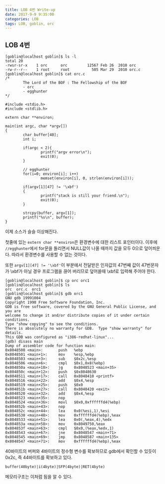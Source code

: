 ```yaml
---
title: LOB 4번 Write-up
date: 2017-9-9 9:35:00
categories: LOB
tags: LOB, goblin, orc
---
```


## LOB 4번

    [goblin@localhost goblin]$ ls -l
    total 20
    -rwsr-sr-x    1 orc      orc         12567 Feb 26  2010 orc
    -rw-r--r--    1 root     root          505 Mar 29  2010 orc.c
    [goblin@localhost goblin]$ cat orc.c
    /*
            The Lord of the BOF : The Fellowship of the BOF
            - orc
            - egghunter
    */
    
    #include <stdio.h>
    #include <stdlib.h>
    
    extern char **environ;
    
    main(int argc, char *argv[])
    {
            char buffer[40];
            int i;
    
            if(argc < 2){
                    printf("argv error\n");
                    exit(0);
            }
    
            // egghunter
            for(i=0; environ[i]; i++)
                    memset(environ[i], 0, strlen(environ[i]));
    
            if(argv[1][47] != '\xbf')
            {
                    printf("stack is still your friend.\n");
                    exit(0);
            }
    
            strcpy(buffer, argv[1]);
            printf("%s\n", buffer);
    }

이제 소스가 슬슬 이상해진다.

첫줄에 있는 `extern char **environ`은 환경변수에 대한 리스트 포인터이다. 
이후에 `//egghunter`에서 for문을 돌리면서 NULL값이 나올 때까지 값을 모두 0으로 덮어씌운다. 따라서 환경변수를 사용할 수 없는 것이다.

또한 `argv[1][47] != '\xbf'`이 부분에서 전달받은 인자값의 47번째 값이 47번문자가 \xbf가 아닐 경우 프로그램을 끊어 버리므로 덮어쓸때 \xbf로 입력해 주어야 한다.

    [goblin@localhost goblin]$ cp orc orc1
    [goblin@localhost goblin]$ ls
    orc  orc.c  orc1
    [goblin@localhost goblin]$ gdb orc1
    GNU gdb 19991004
    Copyright 1998 Free Software Foundation, Inc.
    GDB is free software, covered by the GNU General Public License, and you are
    welcome to change it and/or distribute copies of it under certain conditions.
    Type "show copying" to see the conditions.
    There is absolutely no warranty for GDB.  Type "show warranty" for details.
    This GDB was configured as "i386-redhat-linux"...
    (gdb) disass main
    Dump of assembler code for function main:
    0x8048500 <main>:       push   %ebp
    0x8048501 <main+1>:     mov    %esp,%ebp
    0x8048503 <main+3>:     sub    $0x2c,%esp
    0x8048506 <main+6>:     cmpl   $0x1,0x8(%ebp)
    0x804850a <main+10>:    jg     0x8048523 <main+35>
    0x804850c <main+12>:    push   $0x8048630
    0x8048511 <main+17>:    call   0x8048410 <printf>
    0x8048516 <main+22>:    add    $0x4,%esp
    0x8048519 <main+25>:    push   $0x0
    0x804851b <main+27>:    call   0x8048420 <exit>
    0x8048520 <main+32>:    add    $0x4,%esp
    0x8048523 <main+35>:    nop
    0x8048524 <main+36>:    movl   $0x0,0xffffffd4(%ebp)
    0x804852b <main+43>:    nop
    0x804852c <main+44>:    lea    0x0(%esi,1),%esi
    0x8048530 <main+48>:    mov    0xffffffd4(%ebp),%eax
    0x8048533 <main+51>:    lea    0x0(,%eax,4),%edx
    0x804853a <main+58>:    mov    0x8049750,%eax
    0x804853f <main+63>:    cmpl   $0x0,(%eax,%edx,1)
    0x8048543 <main+67>:    jne    0x8048547 <main+71>
    0x8048545 <main+69>:    jmp    0x8048587 <main+135>
    0x8048547 <main+71>:    mov    0xffffffd4(%ebp),%eax

40바이트의 버퍼와 4바이트의 정수형 변수를 확보하므로 gdb에서 확인할 수 있듯이 0x2c, 즉 44바이트를 확보하고 있다.

	buffer(40byte)|i(4byte)|SFP(4byte)|RET(4byte)

메모리구조는 이처럼 됨을 알 수 있다.